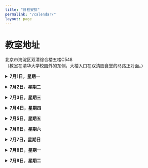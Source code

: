 ```yaml
---
title: "日程安排"
permalink: "/calendar/"
layout: page
---
```


<h1>教室地址</h1>
<p>北京市海淀区双清综合楼五楼C548<br>
（教室在清华大学校园外的东侧，大楼入口在双清园食堂的马路正对面。）
</p>

<p>
<details>
<summary><b>7月1日，星期一</b></summary>
8:30-9:30： 报到
  <br>
9:40-10:40：田垠，Topological quantum field theory and Khovanov homology （第一节）
  <br>
10:50-11:50：周正一，Intersection theory of punctured holomorphic curves and planar open books （第一节）
  <br>
14:00-15:00：李琼玲，Higgs bundles and minimal surfaces in non-compact symmetric spaces （第一节）
  <br>
15:10-16:10：李琼玲，Higgs bundles and minimal surfaces in non-compact symmetric spaces （第二节）
  <br>
16:20-17:20：杜利特，Intersection theory of punctured holomorphic curves and planar open books （习题课）
</details>
</p> 

<p>
<details>
<summary><b>7月2日，星期二</b></summary>
8:30-9:30：周正一，Intersection theory of punctured holomorphic curves and planar open books （第二节）
  <br>
9:40-10:40：周正一，Intersection theory of punctured holomorphic curves and planar open books （第三节）
  <br>
10:50-11:50：陈家煌，Higgs bundles and minimal surfaces in non-compact symmetric spaces （习题课）
  <br>
14:00-15:00：李琼玲，Higgs bundles and minimal surfaces in non-compact symmetric spaces （第三节）
  <br>
15:10-16:10：杨文元，Groups acting on hyperbolic spaces（第一节）
  <br>
16:20-17:20：雷子逸，Topological quantum field theory and Khovanov homology （习题课）
</details>
</p> 

<p>
<details>
<summary><b>7月3日，星期三</b></summary>
8:30-9:30：李琼玲，Higgs bundles and minimal surfaces in non-compact symmetric spaces （第四节）
  <br>
9:40-10:40：周正一，Intersection theory of punctured holomorphic curves and planar open books （第四节）
  <br>
10:50-11:50：杜利特，Intersection theory of punctured holomorphic curves and planar open books （习题课）
  <br>
14:00-15:00：田垠，Topological quantum field theory and Khovanov homology （第二节）
  <br>
15:10-16:10：吴惟为，The symplectomorphism group （第一节）
  <br>
16:20-17:20：陈家煌，Higgs bundles and minimal surfaces in non-compact symmetric spaces （习题课）
</details>
</p> 

<p>
<details>
<summary><b>7月4日，星期四</b></summary>
8:30-9:30： 田垠，Topological quantum field theory and Khovanov homology （第三节）
  <br>
9:40-10:40：田垠，Topological quantum field theory and Khovanov homology （第四节）
  <br>
10:50-11:50：杨朝栋，Groups acting on hyperbolic spaces（习题课）
  <br>
14:00-15:00：杨文元，Groups acting on hyperbolic spaces（第二节）
  <br>
15:10-16:10：吴惟为， The symplectomorphism group（第二节）
  <br>
16:20-17:20：丁岩峭， The symplectomorphism group（习题课）
</details>
</p> 


<p>
<details>
<summary><b>7月5日，星期五</b></summary>
8:30-9:30： 杨文元，Groups acting on hyperbolic spaces（第三节）
  <br>
9：40-10:40：杨文元，Groups acting on hyperbolic spaces（第四节）
  <br>
10:50-11:50：杨朝栋，Groups acting on hyperbolic spaces（习题课）
  <br>
14：00-15:00：吴惟为，The symplectomorphism group（第三节）
  <br>
15:10-16:10：吴惟为，The symplectomorphism group（第四节）
  <br>
16:20-17:20：雷子逸，Topological quantum field theory and Khovanov homology （习题课）
</details>
</p> 

<p>
<details>
<summary><b>7月6日，星期六</b></summary>
8:30-9:30： 丁岩峭，The symplectomorphism group（习题课）
  <br>
休息日，活动待定
</details>
</p> 

<p>
<details>
<summary><b>7月7日，星期日</b></summary>
9:00-9:50： 覃帆，Visualizing cluster algebras through topological models（预备报告）
  <br>
10:00-10:50：覃帆，Bracelets are theta functions for surface cluster algebras（正式报告）
  <br>
11:00-11:50：潘宇（预备报告）
  <br>
14:00-14:50：潘宇，Legendrian knots and exact Lagrangian fillings（正式报告）
  <br>
15:00-15:50：谷世杰（预备报告）
  <br>
16:00-16:50：谷世杰，Compactifications of manifolds（正式报告）
</details>
</p> 

<p>
<details>
<summary><b>7月8日，星期一</b></summary>
9:00-9:50：何思奇（预备报告）
  <br>
10:00-10:50：何思奇，Z2 harmonic 1-forms: connections in topology and geometry（正式报告）
  <br>
11:00-11:50：何东泰（预备报告）
  <br>
14:00-14:50：何东泰（正式报告）
  <br>
15:00-15:50：李友林，Convex surfaces in contact 3-manifolds（预备报告）
  <br>
16:00-16:50：李友林， On contact solid tori in contact 3-manifolds（正式报告）
</details>
</p> 

<p>
<details>
<summary><b>7月9日，星期二</b></summary>
9:00-9:50：杨璟玲（预备报告）
  <br>
10:00-10:50：杨璟玲，Knot concordance, slice genus and Heegaard Floer homology（正式报告）
  <br>
11:00-11:50：程哲驰，A Symplectic Approach of Khovanov Homology（正式报告）
  <br>
14:00-14:50：张俊（预备报告）
  <br>
15:00-15:50：张俊，Givental’s non-linear Maslov index via Floer cones（正式报告）
</details>
</p> 
